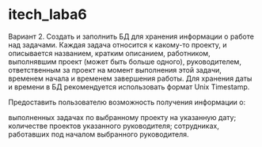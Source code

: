 # itech_laba6
Вариант 2. Создать и заполнить БД для хранения информации о работе над задачами. Каждая задача относится к какому-то проекту, и описывается названием, кратким описанием, работником, выполнявшим проект (может быть больше одного), руководителем, ответственным за проект на момент выполнения этой задачи, временем начала и временем завершения работы. Для хранения даты и времени в БД рекомендуется использовать формат Unix Timestamp.

Предоставить пользователю возможность получения информации о:

выполненных задачах по выбранному проекту на указанную дату;
количестве проектов указанного руководителя;
сотрудниках, работавших под началом выбранного руководителя.
